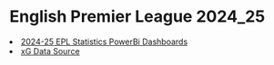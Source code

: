 # English Premier League 2024_25
<li><a href="https://tinyurl.com/2crv4t85">2024-25 EPL Statistics PowerBi Dashboards</a></li>
<li><a href ="https://understat.com/league/EPL">xG Data Source</li> 

